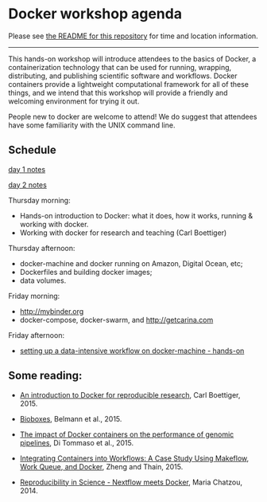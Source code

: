 # Docker workshop agenda

Please see [the README for this repository](README.md) for time and location
information.

-----

This hands-on workshop will introduce attendees to the basics of
Docker, a containerization technology that can be used for running,
wrapping, distributing, and publishing scientific software and
workflows.  Docker containers provide a lightweight computational
framework for all of these things, and we intend that this workshop
will provide a friendly and welcoming environment for trying it out.

People new to docker are welcome to attend! We do suggest that
attendees have some familiarity with the UNIX command line.

## Schedule

[day 1 notes](day1.rst)

[day 2 notes](day2.rst)

Thursday morning:

* Hands-on introduction to Docker: what it does, how it works, running & working with docker.
* Working with docker for research and teaching (Carl Boettiger)

Thursday afternoon:

* docker-machine and docker running on Amazon, Digital Ocean, etc;
* Dockerfiles and building docker images;
* data volumes.

Friday morning:

* http://mybinder.org
* docker-compose, docker-swarm, and http://getcarina.com

Friday afternoon:

* [setting up a data-intensive workflow on docker-machine - hands-on](docker-machine-workflow.rst)

## Some reading:

* [An introduction to Docker for reproducible research](http://dl.acm.org/citation.cfm?doid=2723872.2723882), Carl Boettiger, 2015.

* [Bioboxes](http://www.gigasciencejournal.com/content/4/1/47>), Belmann et al., 2015.

* [The impact of Docker containers on the performance of genomic pipelines](https://peerj.com/preprints/1171/), Di Tommaso et al., 2015.

* [Integrating Containers into Workflows: A Case Study Using Makeflow, Work Queue, and Docker](http://ccl.cse.nd.edu/research/papers/wq-docker-vtdc15.pdf), Zheng and Thain, 2015.

* [Reproducibility in Science - Nextflow meets Docker](http://www.nextflow.io/blog/2014/nextflow-meets-docker.html), Maria Chatzou, 2014.
